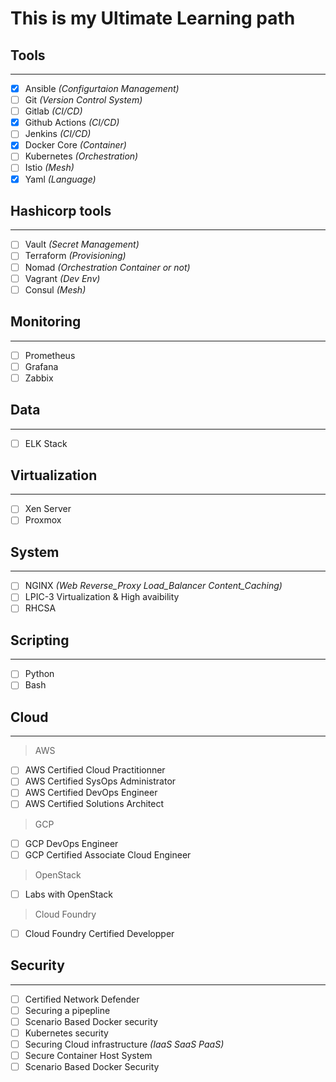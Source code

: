 #    This is my Ultimate Learning path
<script src="https://gist.github.com/AliRezaAzimi/9297842.js"></script>
##    Tools
___
- [x]  Ansible *(Configurtaion Management)* 
- [ ]  Git *(Version Control System)*
- [ ]  Gitlab *(CI/CD)*
- [x]  Github Actions *(CI/CD)*
- [ ]  Jenkins *(CI/CD)*
- [x]  Docker Core *(Container)*
- [ ]  Kubernetes *(Orchestration)*
- [ ]  Istio *(Mesh)*
- [x]  Yaml *(Language)*

## Hashicorp tools
___
- [ ] Vault *(Secret Management)*
- [ ] Terraform *(Provisioning)*
- [ ] Nomad *(Orchestration Container or not)*
- [ ] Vagrant *(Dev Env)*
- [ ] Consul *(Mesh)*

## Monitoring
___
- [ ] Prometheus
- [ ] Grafana
- [ ] Zabbix

## Data
___
- [ ] ELK Stack

## Virtualization
___
- [ ] Xen Server
- [ ] Proxmox

## System
___
- [ ] NGINX *(Web Reverse_Proxy Load_Balancer Content_Caching)*
- [ ] LPIC-3 Virtualization & High avaibility
- [ ] RHCSA

## Scripting
___
- [ ] Python
- [ ] Bash

## Cloud
___

> AWS
- [ ] AWS Certified Cloud Practitionner
- [ ] AWS Certified SysOps Administrator
- [ ] AWS Certified DevOps Engineer
- [ ] AWS Certified Solutions Architect

> GCP
- [ ] GCP DevOps Engineer
- [ ] GCP Certified Associate Cloud Engineer

> OpenStack
- [ ] Labs with OpenStack

> Cloud Foundry 
- [ ] Cloud Foundry Certified Developper

## Security
___
- [ ] Certified Network Defender
- [ ] Securing a pipepline
- [ ] Scenario Based Docker security
- [ ] Kubernetes security
- [ ] Securing Cloud infrastructure *(IaaS SaaS PaaS)*
- [ ] Secure Container Host System
- [ ] Scenario Based Docker Security

